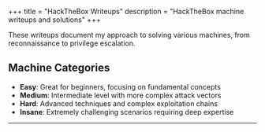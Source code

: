 +++
title = "HackTheBox Writeups"
description = "HackTheBox machine writeups and solutions"
+++

These writeups document my approach to solving various machines, from reconnaissance to privilege escalation.

## Machine Categories

- **Easy**: Great for beginners, focusing on fundamental concepts
- **Medium**: Intermediate level with more complex attack vectors
- **Hard**: Advanced techniques and complex exploitation chains
- **Insane**: Extremely challenging scenarios requiring deep expertise

---